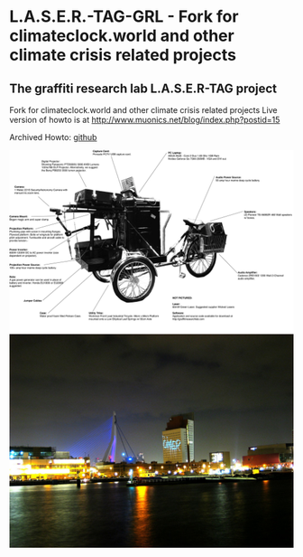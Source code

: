 L.A.S.E.R.-TAG-GRL - Fork for climateclock.world and other climate crisis related projects
======

## The graffiti research lab L.A.S.E.R-TAG project
Fork for climateclock.world and other climate crisis related projects
Live version of howto is at http://www.muonics.net/blog/index.php?postid=15

Archived Howto: [github](https://github.com/LeonFedotov/L.A.S.E.R.-TAG-GRL/blob/master/Theodore%20Watson%20-%20GRL%20Laser%20Tag%20Rotterdam%20-%20how%20to%20and%20source%20code.pdf)

![howto](https://raw.githubusercontent.com/LeonFedotov/L.A.S.E.R.-TAG-GRL/master/howto.jpg)
![logo](https://github.com/LeonFedotov/L.A.S.E.R.-TAG-GRL/blob/master/396083888_878b38cf68_b.jpg?raw=true "logo")
